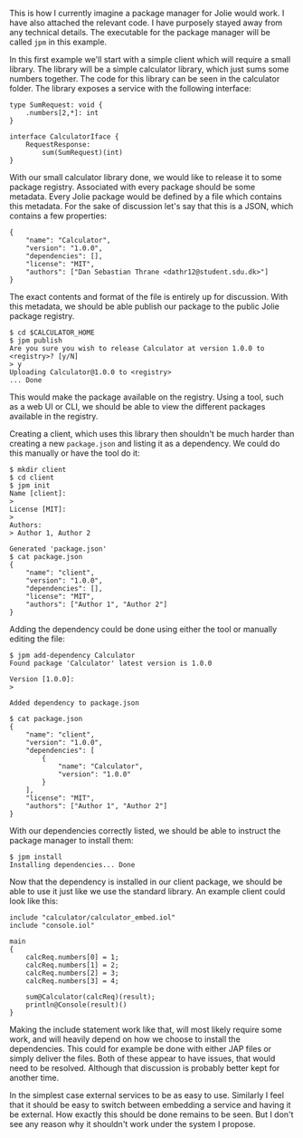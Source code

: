 This is how I currently imagine a package manager for Jolie would
work.  I have also attached the relevant code. I have purposely stayed
away from any technical details. The executable for the package
manager will be called `jpm` in this example.

In this first example we'll start with a simple client which will
require a small library. The library will be a simple calculator
library, which just sums some numbers together. The code for this
library can be seen in the calculator folder. The library exposes a
service with the following interface:

```
type SumRequest: void {
    .numbers[2,*]: int
}

interface CalculatorIface {
    RequestResponse:
        sum(SumRequest)(int)
}
```

With our small calculator library done, we would like to release it to
some package registry. Associated with every package should be some
metadata. Every Jolie package would be defined by a file which
contains this metadata. For the sake of discussion let's say that this
is a JSON, which contains a few properties:

```
{
    "name": "Calculator",
    "version": "1.0.0",
    "dependencies": [],
    "license": "MIT",
    "authors": ["Dan Sebastian Thrane <dathr12@student.sdu.dk>"]
}
```

The exact contents and format of the file is entirely up for
discussion. With this metadata, we should be able publish our package
to the public Jolie package registry.

```
$ cd $CALCULATOR_HOME
$ jpm publish
Are you sure you wish to release Calculator at version 1.0.0 to 
<registry>? [y/N]
> y
Uploading Calculator@1.0.0 to <registry>
... Done
```

This would make the package available on the registry. Using a tool,
such as a web UI or CLI, we should be able to view the different
packages available in the registry.

Creating a client, which uses this library then shouldn't be much
harder than creating a new `package.json` and listing it as a
dependency. We could do this manually or have the tool do it:

```
$ mkdir client
$ cd client
$ jpm init
Name [client]:
>
License [MIT]:
>
Authors:
> Author 1, Author 2

Generated 'package.json'
$ cat package.json
{
    "name": "client",
    "version": "1.0.0",
    "dependencies": [],
    "license": "MIT",
    "authors": ["Author 1", "Author 2"]
}
```

Adding the dependency could be done using either the tool or manually
editing the file:

```
$ jpm add-dependency Calculator
Found package 'Calculator' latest version is 1.0.0

Version [1.0.0]:
>

Added dependency to package.json

$ cat package.json
{
    "name": "client",
    "version": "1.0.0",
    "dependencies": [
        {
            "name": "Calculator",
            "version": "1.0.0"
        }
    ],
    "license": "MIT",
    "authors": ["Author 1", "Author 2"]
}
```

With our dependencies correctly listed, we should be able to instruct
the package manager to install them:

```
$ jpm install
Installing dependencies... Done
```

Now that the dependency is installed in our client package, we should
be able to use it just like we use the standard library. An example
client could look like this:

```
include "calculator/calculator_embed.iol"
include "console.iol"

main
{
    calcReq.numbers[0] = 1;
    calcReq.numbers[1] = 2;
    calcReq.numbers[2] = 3;
    calcReq.numbers[3] = 4;

    sum@Calculator(calcReq)(result);
    println@Console(result)()
}
```

Making the include statement work like that, will most likely require
some work, and will heavily depend on how we choose to install the
dependencies. This could for example be done with either JAP files or
simply deliver the files. Both of these appear to have issues, that
would need to be resolved. Although that discussion is probably better
kept for another time.

In the simplest case external services to be as easy to use. Similarly
I feel that it should be easy to switch between embedding a service
and having it be external. How exactly this should be done remains to
be seen. But I don't see any reason why it shouldn't work under the
system I propose.
